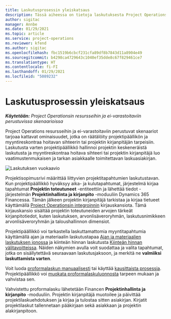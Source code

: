 ```yaml
---
title: Laskutusprosessin yleiskatsaus
description: Tässä aiheessa on tietoja laskutuksesta Project Operationsissa resurssi-/ei-varastoitavissa skenaarioissa.
author: sigitac
manager: Annbe
ms.date: 01/29/2021
ms.topic: article
ms.service: project-operations
ms.reviewer: kfend
ms.author: sigitac
ms.openlocfilehash: fbc1519b6cbcf231cfa89df8b7843d11a8904e49
ms.sourcegitcommit: b4298ca4729643c1040ef35dde8c67f829461ce7
ms.translationtype: HT
ms.contentlocale: fi-FI
ms.lasthandoff: 01/29/2021
ms.locfileid: "5089232"
---
```

# <a name="invoicing-process-overview"></a>Laskutusprosessin yleiskatsaus

_**Käytetään:** Project Operationsin resursseihin ja ei-varastoitaviin perustuvissa skenaarioissa_

Project Operations resursseihin ja ei-varastoitaviin perustuvat skenaariot tarjoaa kattavat ominaisuudet, jotka on räätälöity projektipäällikön ja myyntireskontraa hoitavan sihteerin tai projektin kirjanpitäjän tarpeisiin. Laskutusta varten projektipäällikkö hallinnoi projektin keskeneräistä laskutusta ja myyntireskontraa hoitava sihteeri tai projektin kirjanpitäjä luo vaatimustenmukaisen ja tarkan asiakkaalle toimitettavan laskuasiakirjan.

![Laskutuksen vuokaavio](./media/invoicing-flow.png)

Projektisopimusrivi määrittää liittyvien projektitapahtumien laskutustavan. Kun projektipäällikkö hyväksyy aika- ja kulutapahtumat, järjestelmä kirjaa tapahtumat **Projektin toteutuneet** -entiteettiin ja lähettää tiedot -järjestelmän **Projektinhallinta ja kirjanpito** -moduuliin Dynamics 365 Financessa. Tämän jälkeen projektin kirjanpitäjä tarkistaa ja kirjaa tietueet käyttämällä [Project Operationsin integroinnin](../project-accounting/project-operations-integration-journal.md) kirjauskansiota. Tämä kirjauskansio sisältää projektin toteutuneiden arvojen tärkeät kirjanpitotiedot, kuten laskutuksen, arvonlisäveroryhmän, laskutusnimikkeen arvonlisäveroryhmän ja taloushallinnon dimensiot.

Projektipäällikkö voi tarkastella laskuttamattomia myyntitapahtumia käyttämällä ajan ja materiaalin laskutustapaa [Ajan ja materiaalien laskutuksen jonossa](../proforma-invoicing/manage-billing-backlog.md#time-and-material-billing-backlog) ja kiinteän hinnan laskutusta [Kiinteän hinnan välitavoitteissa](../proforma-invoicing/manage-billing-backlog.md#fixed-price-milestones). Näiden näkymien avulla voit suodattaa ja valita tapahtumat, jotka on sisällytettävä seuraavaan laskutusjaksoon, ja merkitä ne **valmiiksi laskuttamista varten**.

Voit luoda [proformalaskun manuaalisesti](../proforma-invoicing/create-manual-proforma-invoice.md) tai käyttää [kausittaista prosessia](../proforma-invoicing/configure-automated-invoice-creation.md). Projektipäällikkö voi [muokata proformalaskuluonnosta](../proforma-invoicing/manage-proforma-invoice.md) tarpeen mukaan ja vahvistaa sen.

Vahvistettu proformalasku lähetetään Financen **Projektinhallinta ja kirjanpito** -moduuliin. Projektin kirjanpitäjä muotoilee ja päivittää projektilaskuehdotuksen ja kirjaa ja tulostaa sitten asiakirjan. Kirjatit projektilaskut tallennetaan pääkirjaan sekä asiakkaan ja projektin alakirjanpitoon.
